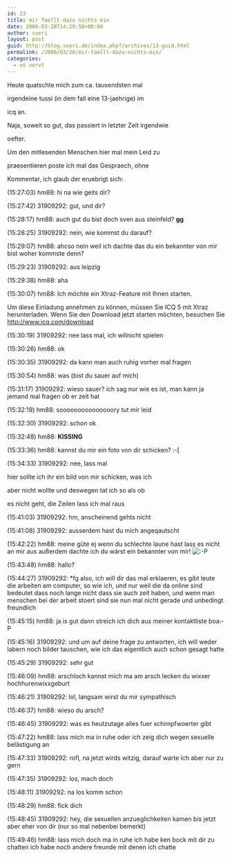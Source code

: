 ```yaml
---
id: 23
title: mir faellt dazu nichts ein
date: 2006-03-28T14:29:58+00:00
author: sveri
layout: post
guid: http://blog.sveri.de/index.php?/archives/13-guid.html
permalink: /2006/03/28/mir-faellt-dazu-nichts-ein/
categories:
  - es nervt
---
```

Heute quatschte mich zum ca. tausendsten mal
  
irgendeine tussi (in dem fall eine 13-jaehrige) im 
  
icq an.
  
Naja, soweit so gut, das passiert in letzter Zeit irgendwie
  
oefter.
  
Um den mitlesenden Menschen hier mal mein Leid zu
  
praesentieren poste ich mal das Gespraech, ohne
  
Kommentar, ich glaub der eruebrigt sich:

(15:27:03) hm88: hi na wie geits dir?
  
(15:27:42) 31909292: gut, und dir?
  
(15:28:17) hm88: auch gut du bist doch sven aus steinfeld? **gg**
  
(15:28:25) 31909292: nein, wie kommst du darauf?
  
(15:29:07) hm88: ahcso nein weil ich dachte das du ein bekannter von mir bist woher kommste denn?
  
(15:29:23) 31909292: aus leipzig
  
(15:29:38) hm88: aha
  
(15:30:07) hm88: Ich möchte ein Xtraz-Feature mit Ihnen starten. 
  
Um diese Einladung annehmen zu können, müssen Sie ICQ 5 mit Xtraz herunterladen. Wenn Sie den Download jetzt starten möchten, besuchen Sie http://www.icq.com/download
  
(15:30:19) 31909292: nee lass mal, ich willnicht spielen
  
(15:30:26) hm88: ok
  
(15:30:35) 31909292: da kann man auch ruhig vorher mal fragen
  
(15:30:54) hm88: was (bist du sauer auf mich)
  
(15:31:17) 31909292: wieso sauer? ich sag nur wie es ist, man kann ja jemand mal fragen ob er zeit hat
  
(15:32:19) hm88: sooooooooooooooory tut mir leid
  
(15:32:30) 31909292: schon ok
  
(15:32:48) hm88: **KISSING**
  
(15:33:36) hm88: kannst du mir ein foto von dir schicken? :-[
  
(15:34:33) 31909292: nee, lass mal

hier sollte ich ihr ein bild von mir schicken, was ich
  
aber nicht wollte und deswegen tat ich so als ob
  
es nicht geht, die Zeilen lass ich mal raus

(15:41:03) 31909292: hm, anscheinend gehts nicht
  
(15:41:08) 31909292: ausserdem hast du mich angeqautscht
  
(15:42:22) hm88: meine güte ej wenn du schlechte laune hast lass es nicht an mir aus außerdem dachte ich du wärst ein bekannter von mir! <img src="http://blog.sveri.net/templates/default/img/emoticons/tongue.png" alt=":-P" style="display: inline; vertical-align: bottom;" class="emoticon" />
  
(15:43:48) hm88: hallo?
  
(15:44:27) 31909292: *fg also, ich will dir das mal erklaeren, es gibt leute die arbeiten am computer, so wie ich, und nur weil die da online sind bedeutet dass noch lange nicht dass sie auch zeit haben, und wenn man menschen bei der arbeit stoert sind sie nun mal nicht gerade und unbedingt freundlich
  
(15:45:15) hm88: ja is gut dann streich ich dich aus meiner kontaktliste boa:-P
  
(15:45:16) 31909292: und um auf deine frage zu antworten, ich will weder labern noch bilder tauschen, wie ich das eigentlich auch schon gesagt hatte
  
(15:45:29) 31909292: sehr gut
  
(15:46:09) hm88: arschloch kannst mich ma am arsch lecken du wixxer hochhurenwixxgeburt
  
(15:46:21) 31909292: lol, langsam wirst du mir sympathisch
  
(15:46:37) hm88: wieso du arsch?
  
(15:46:45) 31909292: was es heutzutage alles fuer schimpfwoerter gibt
  
(15:47:22) hm88: lass mich ma in ruhe oder ich zeig dich wegen sexuelle belästigung an
  
(15:47:33) 31909292: rofl, na jetzt wirds witzig, darauf warte ich aber nur zu gern
  
(15:47:35) 31909292: los, mach doch
  
(15:48:11) 31909292: na los komm schon
  
(15:48:29) hm88: fick dich
  
(15:48:45) 31909292: hey, die sexuellen anzueglichkeiten kamen bis jetzt aber eher von dir (nur so mal nebenbei bemerkt)
  
(15:49:46) hm88: lass mich doch ma in ruhe ich habe ken bock mit dir zu chatten ich habe noch andere freunde mit denen ich chatte